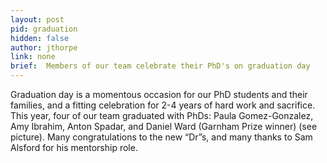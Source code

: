 ```yaml
---
layout: post
pid: graduation
hidden: false
author: jthorpe
link: none
brief:  Members of our team celebrate their PhD's on graduation day
---
```


Graduation day is a momentous occasion for our PhD students and their families, and a fitting celebration for 2-4 years of hard work and sacrifice. This year, four of our team graduated with PhDs: Paula Gomez-Gonzalez, Amy Ibrahim, Anton Spadar, and Daniel Ward (Garnham Prize winner) (see picture). Many congratulations to the new “Dr”s, and many thanks to Sam Alsford for his mentorship role. 
